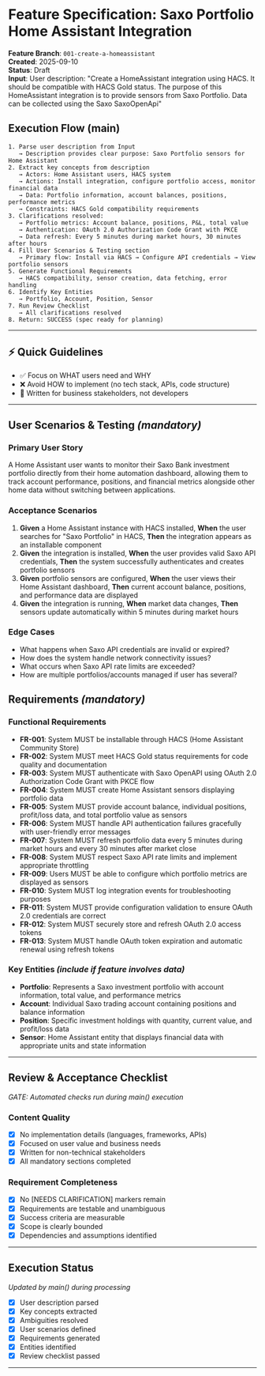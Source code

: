 # Feature Specification: Saxo Portfolio Home Assistant Integration

**Feature Branch**: `001-create-a-homeassistant`  
**Created**: 2025-09-10  
**Status**: Draft  
**Input**: User description: "Create a HomeAssistant integration using HACS. It should be compatible with HACS Gold status. The purpose of this HomeAssistant integration is to provide sensors from Saxo Portfolio. Data can be collected using the Saxo SaxoOpenApi"

## Execution Flow (main)
```
1. Parse user description from Input
   → Description provides clear purpose: Saxo Portfolio sensors for Home Assistant
2. Extract key concepts from description
   → Actors: Home Assistant users, HACS system
   → Actions: Install integration, configure portfolio access, monitor financial data
   → Data: Portfolio information, account balances, positions, performance metrics
   → Constraints: HACS Gold compatibility requirements
3. Clarifications resolved:
   → Portfolio metrics: Account balance, positions, P&L, total value
   → Authentication: OAuth 2.0 Authorization Code Grant with PKCE
   → Data refresh: Every 5 minutes during market hours, 30 minutes after hours
4. Fill User Scenarios & Testing section
   → Primary flow: Install via HACS → Configure API credentials → View portfolio sensors
5. Generate Functional Requirements
   → HACS compatibility, sensor creation, data fetching, error handling
6. Identify Key Entities
   → Portfolio, Account, Position, Sensor
7. Run Review Checklist
   → All clarifications resolved
8. Return: SUCCESS (spec ready for planning)
```

---

## ⚡ Quick Guidelines
- ✅ Focus on WHAT users need and WHY
- ❌ Avoid HOW to implement (no tech stack, APIs, code structure)
- 👥 Written for business stakeholders, not developers

---

## User Scenarios & Testing *(mandatory)*

### Primary User Story
A Home Assistant user wants to monitor their Saxo Bank investment portfolio directly from their home automation dashboard, allowing them to track account performance, positions, and financial metrics alongside other home data without switching between applications.

### Acceptance Scenarios
1. **Given** a Home Assistant instance with HACS installed, **When** the user searches for "Saxo Portfolio" in HACS, **Then** the integration appears as an installable component
2. **Given** the integration is installed, **When** the user provides valid Saxo API credentials, **Then** the system successfully authenticates and creates portfolio sensors
3. **Given** portfolio sensors are configured, **When** the user views their Home Assistant dashboard, **Then** current account balance, positions, and performance data are displayed
4. **Given** the integration is running, **When** market data changes, **Then** sensors update automatically within 5 minutes during market hours

### Edge Cases
- What happens when Saxo API credentials are invalid or expired?
- How does the system handle network connectivity issues?
- What occurs when Saxo API rate limits are exceeded?
- How are multiple portfolios/accounts managed if user has several?

## Requirements *(mandatory)*

### Functional Requirements
- **FR-001**: System MUST be installable through HACS (Home Assistant Community Store)
- **FR-002**: System MUST meet HACS Gold status requirements for code quality and documentation
- **FR-003**: System MUST authenticate with Saxo OpenAPI using OAuth 2.0 Authorization Code Grant with PKCE flow
- **FR-004**: System MUST create Home Assistant sensors displaying portfolio data
- **FR-005**: System MUST provide account balance, individual positions, profit/loss data, and total portfolio value as sensors
- **FR-006**: System MUST handle API authentication failures gracefully with user-friendly error messages
- **FR-007**: System MUST refresh portfolio data every 5 minutes during market hours and every 30 minutes after market close
- **FR-008**: System MUST respect Saxo API rate limits and implement appropriate throttling
- **FR-009**: Users MUST be able to configure which portfolio metrics are displayed as sensors
- **FR-010**: System MUST log integration events for troubleshooting purposes
- **FR-011**: System MUST provide configuration validation to ensure OAuth 2.0 credentials are correct
- **FR-012**: System MUST securely store and refresh OAuth 2.0 access tokens
- **FR-013**: System MUST handle OAuth token expiration and automatic renewal using refresh tokens

### Key Entities *(include if feature involves data)*
- **Portfolio**: Represents a Saxo investment portfolio with account information, total value, and performance metrics
- **Account**: Individual Saxo trading account containing positions and balance information
- **Position**: Specific investment holdings with quantity, current value, and profit/loss data
- **Sensor**: Home Assistant entity that displays financial data with appropriate units and state information

---

## Review & Acceptance Checklist
*GATE: Automated checks run during main() execution*

### Content Quality
- [x] No implementation details (languages, frameworks, APIs)
- [x] Focused on user value and business needs
- [x] Written for non-technical stakeholders
- [x] All mandatory sections completed

### Requirement Completeness
- [x] No [NEEDS CLARIFICATION] markers remain
- [x] Requirements are testable and unambiguous  
- [x] Success criteria are measurable
- [x] Scope is clearly bounded
- [x] Dependencies and assumptions identified

---

## Execution Status
*Updated by main() during processing*

- [x] User description parsed
- [x] Key concepts extracted
- [x] Ambiguities resolved
- [x] User scenarios defined
- [x] Requirements generated
- [x] Entities identified
- [x] Review checklist passed

---